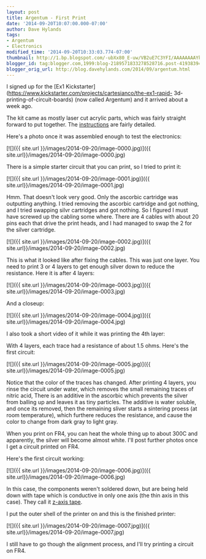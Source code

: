 ```yaml
---
layout: post
title: Argentum - First Print
date: '2014-09-20T10:07:00.000-07:00'
author: Dave Hylands
tags:
- Argentum
- Electronics
modified_time: '2014-09-20T10:33:03.774-07:00'
thumbnail: http://1.bp.blogspot.com/-ubXx80_E-uw/VB2uE7C3YFI/AAAAAAAAYk4/1T51Ao3hQAM/s72-c/Argentum.jpg
blogger_id: tag:blogger.com,1999:blog-2189571833278528716.post-4193839448909499023
blogger_orig_url: http://blog.davehylands.com/2014/09/argentum.html
---
```


I signed up for the [Ex1
Kickstarter](https://www.kickstarter.com/projects/cartesianco/the-ex1-rapid-
3d-printing-of-circuit-boards) (now called Argentum) and it arrived about a
week ago.

The kit came as mostly laser cut acrylic parts, which was fairly straight
forward to put together. The
[instructions](http://www.cartesianco.com/assembly/) are fairly detailed.

Here's a photo once it was assembled enough to test the electronics:

[![]({{ site.url }}/images/2014-09-20/image-0000.jpg)]({{ site.url}}/images/2014-09-20/image-0000.jpg)


There is a simple starter circuit that you can print, so I tried to print it:

[![]({{ site.url }}/images/2014-09-20/image-0001.jpg)]({{ site.url}}/images/2014-09-20/image-0001.jpg)

Hmm. That doesn't look very good. Only the ascorbic cartridge was outputting
anything. I tried removing the ascorbic cartridge and got nothing, and I tried
swapping silvr cartridges and got nothing. So I figured I must have screwed up
the cabling some where. There are 4 cables with about 20 pins each that drive
the print heads, and I had managed to swap the 2 for the silver cartridge.

[![]({{ site.url }}/images/2014-09-20/image-0002.jpg)]({{ site.url}}/images/2014-09-20/image-0002.jpg)

This is what it looked like after fixing the cables. This was just one layer.
You need to print 3 or 4 layers to get enough silver down to reduce the
resistance.
Here it is after 4 layers:

[![]({{ site.url }}/images/2014-09-20/image-0003.jpg)]({{ site.url}}/images/2014-09-20/image-0003.jpg)


And a closeup:

[![]({{ site.url }}/images/2014-09-20/image-0004.jpg)]({{ site.url}}/images/2014-09-20/image-0004.jpg)


I also took a short video of it while it was printing the 4th layer:


With 4 layers, each trace had a resistance of about 1.5 ohms. Here's the first
circuit:

[![]({{ site.url }}/images/2014-09-20/image-0005.jpg)]({{ site.url}}/images/2014-09-20/image-0005.jpg)

Notice that the color of the traces has changed. After printing 4 layers, you
rinse the circuit under water, which removes the small remaining traces of
nitric acid, There is an additive in the ascorbic which prevents the silver
from balling up and leaves it as tiny particles. The additive is water
soluble, and once its removed, then the remaining sliver starts a sintering
proess (at room temperature), which furthere reduces the resistance, and cause
the color to change from dark gray to light gray.

When you print on FR4, you can heat the whole thing up to about 300C and
apparently, the silver will become almost white. I'll post further photos once
I get a circuit printed on FR4.

Here's the first circuit working:

[![]({{ site.url }}/images/2014-09-20/image-0006.jpg)]({{ site.url}}/images/2014-09-20/image-0006.jpg)


In this case, the components weren't soldered down, but are being held down
with tape which is conductive in only one axis (the thin axis in this case).
They call it [z-axis tape](https://www.sparkfun.com/products/12042).

I put the outer shell of the printer on and this is the finished printer:

[![]({{ site.url }}/images/2014-09-20/image-0007.jpg)]({{ site.url}}/images/2014-09-20/image-0007.jpg)

I still have to go though the alignment process, and I'll try printing a
circuit on FR4.




